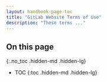 ```yaml
---
layout: handbook-page-toc
title: "GitLab Website Terms of Use"
description: "These terms ..."
---
```


## On this page
{:.no_toc .hidden-md .hidden-lg}

- TOC
{:toc .hidden-md .hidden-lg}



